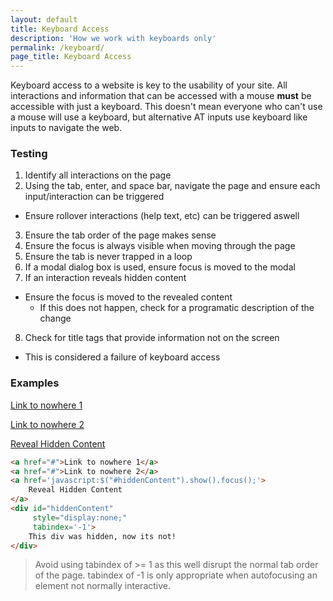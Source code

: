 ```yaml
---
layout: default
title: Keyboard Access
description: 'How we work with keyboards only'
permalink: /keyboard/
page_title: Keyboard Access
---
```


Keyboard access to a website is key to the usability of your site. All interactions and information that can be accessed with a mouse **must** be accessible with just a keyboard. This doesn't mean everyone who can't use a mouse will use a keyboard, but alternative AT inputs use keyboard like inputs to navigate the web. 

### Testing 

1. Identify all interactions on the page
2. Using the tab, enter, and space bar, navigate the page and ensure each input/interaction can be triggered
  * Ensure rollover interactions (help text, etc) can be triggered aswell
3. Ensure the tab order of the page makes sense
4. Ensure the focus is always visible when moving through the page
5. Ensure the tab is never trapped in a loop
6. If a modal dialog box is used, ensure focus is moved to the modal 
7. If an interaction reveals hidden content
  * Ensure the focus is moved to the revealed content
    * If this does not happen, check for a programatic description of the change
8. Check for title tags that provide information not on the screen
  * This is considered a failure of keyboard access

### Examples

<a href="#">Link to nowhere 1</a>

<a href="#">Link to nowhere 2</a>

<a href='javascript:$("#hiddenContent").show().focus();'>Reveal Hidden Content</a>

<div id="hiddenContent" style="display:none;" tabindex='-1'>This div was hidden, now its not!</div>

```html
<a href="#">Link to nowhere 1</a>
<a href="#">Link to nowhere 2</a>
<a href='javascript:$("#hiddenContent").show().focus();'>
	Reveal Hidden Content
</a>
<div id="hiddenContent" 
	 style="display:none;" 
	 tabindex='-1'>
	This div was hidden, now its not!
</div>
```

> Avoid using tabindex of >= 1 as this well disrupt the normal tab order of the page. tabindex of -1 is only appropriate when autofocusing an element not normally interactive.
